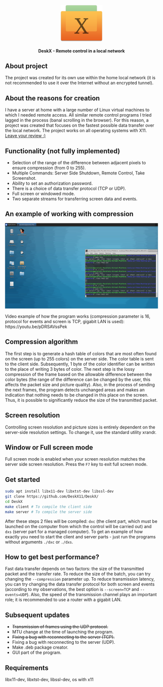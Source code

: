 <p align="center"><img height="120px" src="./info/logo.png"></p>
<h4 align="center">DeskX - Remote control in a local network</h4>

## About project

The project was created for its own use within the home local network (it is not recommended to use it over the Internet without an encrypted tunnel).

## About the reasons for creation

I have a server at home with a large number of Linux virtual machines to which I needed remote access. All similar remote control programs I tried lagged in the process (banal scrolling in the browser). For this reason, a project was created that focuses on the fastest possible data transfer over the local network. The project works on all operating systems with X11. [Leave your review :)](https://github.com/DeskX11/DeskX/discussions/4)

## Functionality (not fully implemented)

- Selection of the range of the difference between adjacent pixels to ensure compression (from 0 to 255).
- Multiple Commands: Server Side Shutdown, Remote Control, Take Screenshot.
- Ability to set an authorization password.
- There is a choice of data transfer protocol (TCP or UDP).
- Full screen or windowed mode.
- Two separate streams for transferring screen data and events.

## An example of working with compression

<p align="center"><img src="./info/example.png"></p>
Video example of how the program works (compression parameter is 16, protocol for events and screen is TCP, gigabit LAN is used): https://youtu.be/pDRSAVssPek

## Compression algorithm

The first step is to generate a hash table of colors that are most often found on the screen (up to 255 colors) on the server side. The color table is sent to the client side. Subsequently, 1 byte of the color identifier can be written to the place of writing 3 bytes of color. The next step is the lossy compression of the frame based on the allowable difference between the color bytes (the range of the difference can be changed by the user, this affects the packet size and picture quality). Also, in the process of sending the next frames, the program detects unchanged areas and makes an indication that nothing needs to be changed in this place on the screen. Thus, it is possible to significantly reduce the size of the transmitted packet.

## Screen resolution

Controlling screen resolution and picture sizes is entirely dependent on the server-side resolution settings. To change it, use the standard utility xrandr.

## Window or Full screen mode

Full screen mode is enabled when your screen resolution matches the server side screen resolution. Press the `F7` key to exit full screen mode.

## Get started

```bash
sudo apt install libx11-dev libxtst-dev libssl-dev
git clone https://github.com/DeskX11/DeskX/
cd DeskX
make client # To compile the client side
make server # To compile the server side
```
After these steps 2 files will be compiled: `dxc` (the client part, which must be launched on the computer from which the control will be carried out) and `dxs` (server part for a managed computer). To get an example of how exactly you need to start the client and server parts - just run the programs without arguments `./dxc` or `./dxs`.

## How to get best performance?

Fast data transfer depends on two factors: the size of the transmitted packet and the transfer rate. To reduce the size of the batch, you can try changing the `--compression` parameter up. To reduce transmission latency, you can try changing the data transfer protocol for both screen and events (according to my observations, the best option is `--screen=TCP` and `--events=UDP`). Also, the speed of the transmission channel plays an important role; it is recommended to use a router with a gigabit LAN.

## Subsequent updates

- <del>Transmission of frames using the UDP protocol.</del>
- MTU change at the time of launching the program.
- <del>Fixing a bug with reconnecting to the server (TCP).</del>
- Fixing a bug with reconnecting to the server (UDP).
- Make .deb package creator.
- GUI part of the program.

## Requirements

libx11-dev, libxtst-dev, libssl-dev, os with x11
